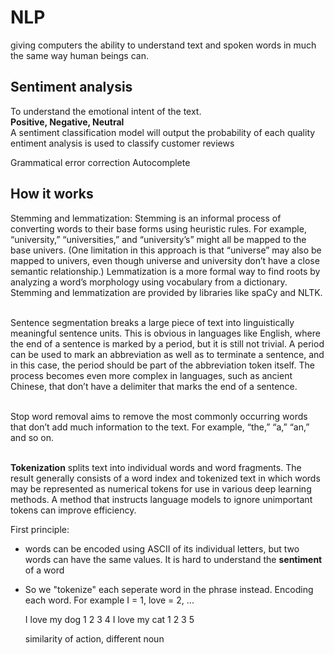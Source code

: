 # NLP
giving computers the ability to understand text and spoken words in much the same way human beings can.

## Sentiment analysis
To understand the emotional intent of the text.<br>
**Positive, Negative, Neutral**<br>
A sentiment classification model will output the probability of each quality<br>
 entiment analysis is used to classify customer reviews


Grammatical error correction
Autocomplete 


## How it works
Stemming and lemmatization: Stemming is an informal process of converting words to their base forms using heuristic rules. For example, “university,” “universities,” and “university’s” might all be mapped to the base univers. (One limitation in this approach is that “universe” may also be mapped to univers, even though universe and university don’t have a close semantic relationship.) Lemmatization is a more formal way to find roots by analyzing a word’s morphology using vocabulary from a dictionary. Stemming and lemmatization are provided by libraries like spaCy and NLTK. <br><br>

Sentence segmentation breaks a large piece of text into linguistically meaningful sentence units. This is obvious in languages like English, where the end of a sentence is marked by a period, but it is still not trivial. A period can be used to mark an abbreviation as well as to terminate a sentence, and in this case, the period should be part of the abbreviation token itself. The process becomes even more complex in languages, such as ancient Chinese, that don’t have a delimiter that marks the end of a sentence. <br><br>

Stop word removal aims to remove the most commonly occurring words that don’t add much information to the text. For example, “the,” “a,” “an,” and so on.<br><br>

**Tokenization** splits text into individual words and word fragments. The result generally consists of a word index and tokenized text in which words may be represented as numerical tokens for use in various deep learning methods. A method that instructs language models to ignore unimportant tokens can improve efficiency. 

First principle:
- words can be encoded using ASCII of its individual letters, but two words can have the same values. It is hard to understand the **sentiment** of a word
- So we "tokenize" each seperate word in the phrase instead. Encoding each word. For example I = 1, love = 2, ...

  I love my dog
  1 2 3 4
  I love my cat
  1 2 3 5

  similarity of action, different noun


